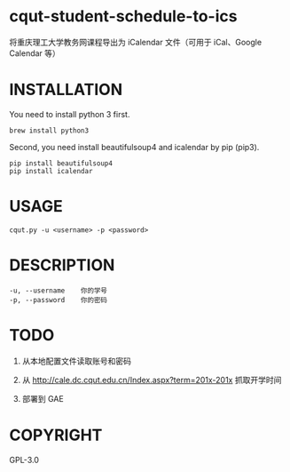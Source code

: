 # cqut-student-schedule-to-ics
将重庆理工大学教务网课程导出为 iCalendar 文件（可用于 iCal、Google Calendar 等）

# INSTALLATION

You need to install python 3 first.

```Shell
brew install python3
```

Second, you need install beautifulsoup4 and icalendar by pip (pip3).

```shell
pip install beautifulsoup4
pip install icalendar
```

# USAGE

```Shell
cqut.py -u <username> -p <password>
```

# DESCRIPTION

```shell
-u, --username    你的学号
-p, --password    你的密码
```

# TODO
1. 从本地配置文件读取账号和密码

2. 从 http://cale.dc.cqut.edu.cn/Index.aspx?term=201x-201x 抓取开学时间

3. 部署到 GAE

# COPYRIGHT 

GPL-3.0

